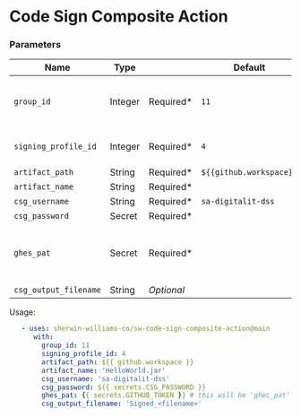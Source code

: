 # Code Sign Composite Action

### Parameters
| Name | Type |      | Default | Note | 
| ---- | ---- | ---- | ------- | ---- |
`group_id` | Integer | Required* | `11` | Defaults to `gg-app-ncipher-csg-p-da-team` id
`signing_profile_id` | Integer | Required* | `4` | Defaults to `jar` signing profile id
`artifact_path` | String | Required* | `${{github.workspace}}` 
`artifact_name` | String | Required* |
`csg_username` | String | Required* | `sa-digitalit-dss`
`csg_password` | Secret | Required* |
`ghes_pat` | Secret | Required* | | Required for downloading CSG CLI from GitHub Release
`csg_output_filename` | String | *Optional*

Usage:
```yaml
   - uses: sherwin-williams-co/sw-code-sign-composite-action@main
      with:
        group_id: 11
        signing_profile_id: 4
        artifact_path: ${{ github.workspace }}
        artifact_name: 'HelloWorld.jar'
        csg_username: 'sa-digitalit-dss'
        csg_password: ${{ secrets.CSG_PASSWORD }}
        ghes_pat: {{ secrets.GITHUB_TOKEN }} # this will be 'ghec_pat' once repo moves
        csg_output_filename: 'Signed_<filename>'
```
